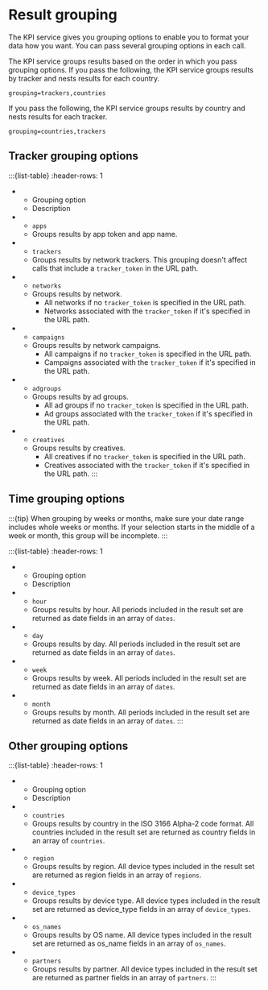 # Result grouping

The KPI service gives you grouping options to enable you to format your data how you want. You can pass several grouping options in each call.

The KPI service groups results based on the order in which you pass grouping options. If you pass the following, the KPI service groups results by tracker and nests results for each country.

```text
grouping=trackers,countries
```

If you pass the following, the KPI service groups results by country and nests results for each tracker.

```text
grouping=countries,trackers
```

## Tracker grouping options

:::{list-table}
:header-rows: 1

* - Grouping option
   - Description
* - `apps`
   - Groups results by app token and app name.
* - `trackers`
   - Groups results by network trackers. This grouping doesn't affect calls that include a `tracker_token` in the URL path.
* - `networks`
   - Groups results by network.
      * All networks if no `tracker_token` is specified in the URL path.
      * Networks associated with the `tracker_token` if it's specified in the URL path.
* - `campaigns`
   - Groups results by network campaigns.
      * All campaigns if no `tracker_token` is specified in the URL path.
      * Campaigns associated with the `tracker_token` if it's specified in the URL path.
* - `adgroups`
   - Groups results by ad groups.
      * All ad groups if no `tracker_token` is specified in the URL path.
      * Ad groups associated with the `tracker_token` if it's specified in the URL path.
* - `creatives`
   - Groups results by creatives.
      * All creatives if no `tracker_token` is specified in the URL path.
      * Creatives associated with the `tracker_token` if it's specified in the URL path.
:::

## Time grouping options

:::{tip}
When grouping by weeks or months, make sure your date range includes whole weeks or months. If your selection starts in the middle of a week or month, this group will be incomplete.
:::

:::{list-table}
:header-rows: 1

* - Grouping option
   - Description
* - `hour`
   - Groups results by hour. All periods included in the result set are returned as date fields in an array of `dates`.
* - `day`
   - Groups results by day. All periods included in the result set are returned as date fields in an array of `dates`.
* - `week`
   - Groups results by week. All periods included in the result set are returned as date fields in an array of `dates`.
* - `month`
   - Groups results by month. All periods included in the result set are returned as date fields in an array of `dates`.
:::

## Other grouping options

:::{list-table}
:header-rows: 1

* - Grouping option
   - Description
* - `countries`
   - Groups results by country in the ISO 3166 Alpha-2 code format. All countries included in the result set are returned as country fields in an array of `countries`.
* - `region`
   - Groups results by region. All device types included in the result set are returned as region fields in an array of `regions`.
* - `device_types`
   - Groups results by device type. All device types included in the result set are returned as device_type fields in an array of `device_types`.
* - `os_names`
   - Groups results by OS name. All device types included in the result set are returned as os_name fields in an array of `os_names`.
* - `partners`
   - Groups results by partner. All device types included in the result set are returned as partner fields in an array of `partners`.
:::
